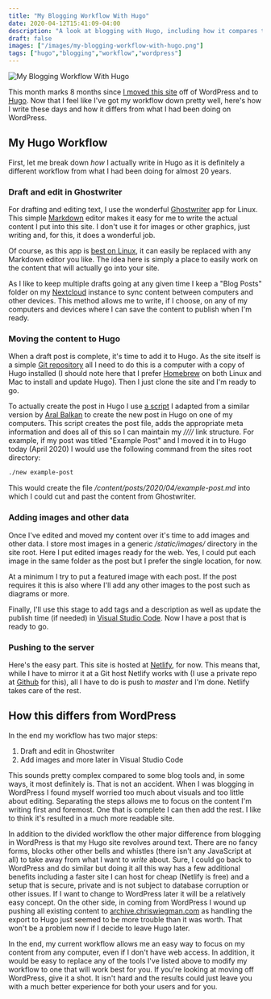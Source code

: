 ```yaml
---
title: "My Blogging Workflow With Hugo"
date: 2020-04-12T15:41:09-04:00
description: "A look at blogging with Hugo, including how it compares to WordPress."
draft: false
images: ["/images/my-blogging-workflow-with-hugo.png"]
tags: ["hugo","blogging","workflow","wordpress"]
---
```


![My Blogging Workflow With Hugo](/images/my-blogging-workflow-with-hugo.png)

This month marks 8 months since [I moved this site](https://chriswiegman.com/2019/08/its-time-for-a-new-site/) off of WordPress and to [Hugo](https://gohugo.io/). Now that I feel like I've got my workflow down pretty well, here's how I write these days and how it differs from what I had been doing on WordPress.

## My Hugo Workflow

First, let me break down _how_ I actually write in Hugo as it is definitely a different workflow from what I had been doing for almost 20 years.

### Draft and edit in Ghostwriter

For drafting and editing text, I use the wonderful [Ghostwriter](https://wereturtle.github.io/ghostwriter/) app for Linux. This simple [Markdown](https://daringfireball.net/projects/markdown/) editor makes it easy for me to write the actual content I put into this site. I don't use it for images or other graphics, just writing and, for this, it does a wonderful job.

Of course, as this app is [best on Linux](https://github.com/wereturtle/ghostwriter#installation), it can easily be replaced with any Markdown editor you like. The idea here is simply a place to easily work on the content that will actually go into your site.

As I like to keep multiple drafts going at any given time I keep a "Blog Posts" folder on my [Nextcloud](https://nextcloud.com/) instance to sync content between computers and other devices. This method allows me to write, if I choose, on any of my computers and devices where I can save the content to publish when I'm ready.

### Moving the content to Hugo

When a draft post is complete, it's time to add it to Hugo. As the site itself is a simple [Git repository](https://gitea.chriswiegman.com/chriswiegman/chriswiegman.com) all I need to do this is a computer with a copy of Hugo installed (I should note here that I prefer [Homebrew](https://brew.sh/) on both Linux and Mac to install and update Hugo). Then I just clone the site and I'm ready to go.

To actually create the post in Hugo I use [a script](https://gitea.chriswiegman.com/chriswiegman/chriswiegman.com/src/branch/master/new) I adapted from a similar version by [Aral Balkan](https://ar.al/) to create the new post in Hugo on one of my computers. This script creates the post file, adds the appropriate meta information and does all of this so I can maintain my _/<year>/<month>/<post-title>/_ link structure. For example, if my post was titled "Example Post" and I moved it in to Hugo today (April 2020) I would use the following command from the sites root directory:

```bash
./new example-post
```

This would create the file _/content/posts/2020/04/example-post.md_ into which I could cut and past the content from Ghostwriter.

### Adding images and other data

Once I've edited and moved my content over it's time to add images and other data. I store most images in a generic _/static/images/_ directory in the site root. Here I put edited images ready for the web. Yes, I could put each image in the same folder as the post but I prefer the single location, for now.

At a minimum I try to put a featured image with each post. If the post requires it this is also where I'll add any other images to the post such as diagrams or more.

Finally, I'll use this stage to add tags and a description as well as update the publish time (if needed) in [Visual Studio Code](https://code.visualstudio.com/). Now I have a post that is ready to go.

### Pushing to the server

Here's the easy part. This site is hosted at [Netlify](https://www.netlify.com/), for now. This means that, while I have to mirror it at a Git host Netlify works with (I use a private repo at [Github](https://github.com/) for this), all I have to do is push to _master_ and I'm done. Netlify takes care of the rest.

## How this differs from WordPress

In the end my workflow has two major steps:

1. Draft and edit in Ghostwriter
2. Add images and more later in Visual Studio Code

This sounds pretty complex compared to some blog tools and, in some ways, it most definitely is. That is not an accident. When I was blogging in WordPress I found myself worried too much about visuals and too little about editing. Separating the steps allows me to focus on the content I'm writing first and foremost. One that is complete I can then add the rest. I like to think it's resulted in a much more readable site.

In addition to the divided workflow the other major difference from blogging in WordPress is that my Hugo site revolves around text. There are no fancy forms, blocks other other bells and whistles (there isn't any JavaScript at all) to take away from what I want to _write_ about. Sure, I could go back to WordPress and do similar but doing it all this way has a few additional benefits including a faster site I can host for cheap (Netlify is free) and a setup that is secure, private and is not subject to database corruption or other issues. If I want to change to WordPress later it will be a relatively easy concept. On the other side, in coming from WordPress I wound up pushing all existing content to [archive.chriswiegman.com](https://archive.chriswiegman.com) as handling the export to Hugo just seemed to be more trouble than it was worth. That won't be a problem now if I decide to leave Hugo later.

In the end, my current workflow allows me an easy way to focus on my content from any computer, even if I don't have web access. In addition, it would be easy to replace any of the tools I've listed above to modify my workflow to one that will work best for you. If you're looking at moving off WordPress, give it a shot. It isn't hard and the results could just leave you with a much better experience for both your users and for you.
